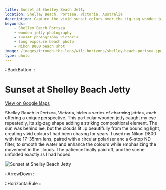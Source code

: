 ```yaml
---
title: Sunset at Shelley Beach Jetty
location: Shelley Beach, Portsea, Victoria, Australia
description: Capture the vivid sunset colors over the zig-zag wooden jetty at Shelley Beach, Portsea, in this stunning long-exposure shot.
keywords:
    - Shelley Beach Portsea
    - wooden jetty photography
    - sunset photography Victoria
    - long exposure beach photo
    - Nikon D800 beach shot
image: /images/through-the-lens/wild-horizons/shelley-beach-portsea.jpg
type: photo
---
```


::BackButton
::

# Sunset at Shelley Beach Jetty

<a href="https://maps.app.goo.gl/tbFTEwyv4gaUUvTv6" target="_blank" rel="noopener noreferrer">View on Google Maps</a>

Shelley Beach in Portsea, Victoria, hides a series of charming jetties, each offering a unique perspective. This particular wooden jetty caught my eye repeatedly, its zig-zag shape adding a striking compositional element. The sun was behind me, but the clouds lit up beautifully from the bouncing light, creating vivid colours I had been chasing for years. I used my Nikon D800 with the 17–35mm lens, paired with a circular polariser and a 6-stop ND filter, to smooth the water and enhance the colours while emphasizing the movement in the clouds. The patience finally paid off, and the scene unfolded exactly as I had hoped

![Sunset at Shelley Beach Jetty](/images/through-the-lens/wild-horizons/shelley-beach-portsea.jpg)

<div class="mb-8"></div>

::ArrowDown
::

<div class="mb-8"></div>

::HorizontalRule
::
